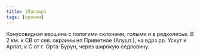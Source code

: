 ```yaml
---
title: ⦗Папаюр⦘
tags: [ороним]
---
```


Конусовидная вершина с пологими склонами, голыми и в редколесье. В 2 км. к СВ от
сев. окраины нп Приветное (Алушт.), на вдрз рр. Ускут и Арпат, к С от г.
Орта-Бурун, через широкую седловину.
